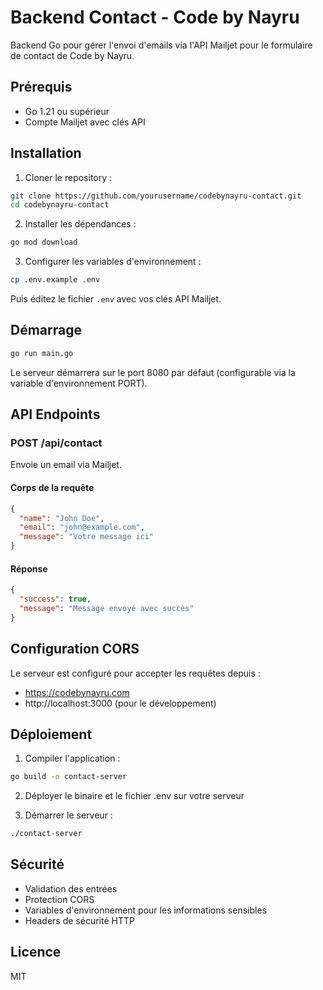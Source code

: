 # Backend Contact - Code by Nayru

Backend Go pour gérer l'envoi d'emails via l'API Mailjet pour le formulaire de contact de Code by Nayru.

## Prérequis

- Go 1.21 ou supérieur
- Compte Mailjet avec clés API

## Installation

1. Cloner le repository :

```bash
git clone https://github.com/yourusername/codebynayru-contact.git
cd codebynayru-contact
```

2. Installer les dépendances :

```bash
go mod download
```

3. Configurer les variables d'environnement :

```bash
cp .env.example .env
```

Puis éditez le fichier `.env` avec vos clés API Mailjet.

## Démarrage

```bash
go run main.go
```

Le serveur démarrera sur le port 8080 par défaut (configurable via la variable d'environnement PORT).

## API Endpoints

### POST /api/contact

Envoie un email via Mailjet.

#### Corps de la requête

```json
{
  "name": "John Doe",
  "email": "john@example.com",
  "message": "Votre message ici"
}
```

#### Réponse

```json
{
  "success": true,
  "message": "Message envoyé avec succès"
}
```

## Configuration CORS

Le serveur est configuré pour accepter les requêtes depuis :

- https://codebynayru.com
- http://localhost:3000 (pour le développement)

## Déploiement

1. Compiler l'application :

```bash
go build -o contact-server
```

2. Déployer le binaire et le fichier .env sur votre serveur

3. Démarrer le serveur :

```bash
./contact-server
```

## Sécurité

- Validation des entrées
- Protection CORS
- Variables d'environnement pour les informations sensibles
- Headers de sécurité HTTP

## Licence

MIT
